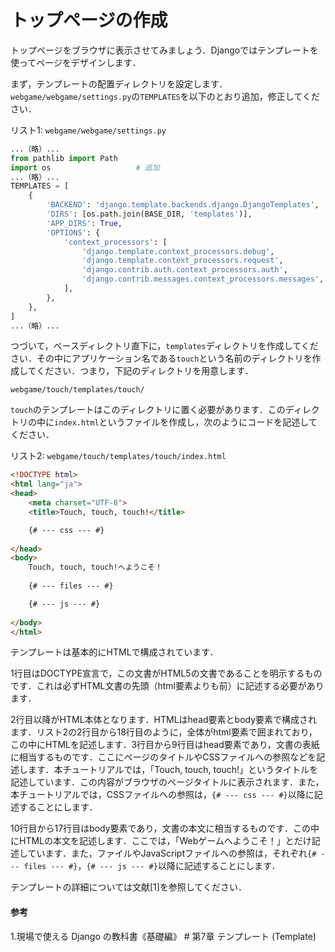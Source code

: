 # トップページの作成

トップページをブラウザに表示させてみましょう．Djangoではテンプレートを使ってページをデザインします．

まず，テンプレートの配置ディレクトリを設定します．`webgame/webgame/settings.py`の`TEMPLATES`を以下のとおり追加，修正してください．

リスト1: `webgame/webgame/settings.py`
```py
...（略）...
from pathlib import Path
import os                   # 追加
...（略）...
TEMPLATES = [
    {
        'BACKEND': 'django.template.backends.django.DjangoTemplates',
        'DIRS': [os.path.join(BASE_DIR, 'templates')],						# 修正
        'APP_DIRS': True,
        'OPTIONS': {
            'context_processors': [
                'django.template.context_processors.debug',
                'django.template.context_processors.request',
                'django.contrib.auth.context_processors.auth',
                'django.contrib.messages.context_processors.messages',
            ],
        },
    },
]
...（略）...
```

つづいて，ベースディレクトリ直下に，`templates`ディレクトリを作成してください．その中にアプリケーション名である`touch`という名前のディレクトリを作成してください．つまり，下記のディレクトリを用意します．

`webgame/touch/templates/touch/`

`touch`のテンプレートはこのディレクトリに置く必要があります．このディレクトリの中に`index.html`というファイルを作成し，次のようにコードを記述してください．

リスト2: `webgame/touch/templates/touch/index.html`
```html
<!DOCTYPE html>
<html lang="ja">
<head>
    <meta charset="UTF-8">
    <title>Touch, touch, touch!</title>

    {# --- css --- #}
    
</head>
<body>
    Touch, touch, touch!へようこそ！
    
    {# --- files --- #}

    {# --- js --- #}
    
</body>
</html>
```

テンプレートは基本的にHTMLで構成されています．

1行目はDOCTYPE宣言で，この文書がHTML5の文書であることを明示するものです．これは必ずHTML文書の先頭（html要素よりも前）に記述する必要があります．

2行目以降がHTML本体となります．HTMLはhead要素とbody要素で構成されます．リスト2の2行目から18行目のように，全体がhtml要素で囲まれており，この中にHTMLを記述します．3行目から9行目はhead要素であり，文書の表紙に相当するものです．ここにページのタイトルやCSSファイルへの参照などを記述します．本チュートリアルでは，「Touch, touch, touch!」というタイトルを記述しています．この内容がブラウザのページタイトルに表示されます．また，本チュートリアルでは，CSSファイルへの参照は，`{# --- css --- #}`以降に記述することにします．

10行目から17行目はbody要素であり，文書の本文に相当するものです．この中にHTMLの本文を記述します．ここでは，「Webゲームへようこそ！」とだけ記述しています．また，ファイルやJavaScriptファイルへの参照は，それぞれ`{# --- files --- #}`，`{# --- js --- #}`以降に記述することにします．

テンプレートの詳細については文献[1]を参照してください．

#### 参考
1.現場で使える Django の教科書《基礎編》 # 第7章 テンプレート (Template)
